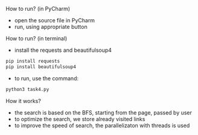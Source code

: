 How to run? (in PyCharm)
- open the source file in PyCharm
- run, using appropriate button

How to run? (in terminal)
- install the requests and beautifulsoup4
```bash 
pip install requests
pip install beautifulsoup4
```
- to run, use the command:
```bash
python3 task4.py
```

How it works?
- the search is based on the BFS, starting from the page, passed by user
- to optimize the search, we store already visited links
- to improve the speed of search, the parallelizaton with threads is used